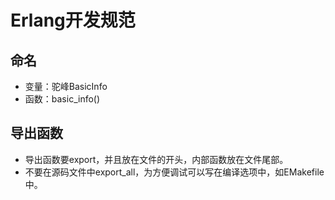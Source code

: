 # Erlang开发规范

## 命名
* 变量：驼峰BasicInfo
* 函数：basic_info()

## 导出函数
* 导出函数要export，并且放在文件的开头，内部函数放在文件尾部。
* 不要在源码文件中export_all，为方便调试可以写在编译选项中，如EMakefile中。
